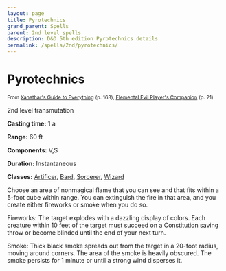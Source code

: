```yaml
---
layout: page
title: Pyrotechnics
grand_parent: Spells
parent: 2nd level spells 
description: D&D 5th edition Pyrotechnics details
permalink: /spells/2nd/pyrotechnics/
---
```


# Pyrotechnics

<small>From <a target="_blank" href="https://dnd.wizards.com/products/tabletop-games/rpg-products/xanathars-guide-everything">Xanathar's Guide to Everything</a> (p. 163), <a target="_blank" href="https://dnd.wizards.com/products/tabletop-games/rpg-products/player%E2%80%99s-companion">Elemental Evil Player's Companion</a> (p. 21)</small>


2nd level transmutation

**Casting time:** 1 a

**Range:** 60 ft

**Components:** V,S 

**Duration:** Instantaneous

**Classes:** [Artificer](/classes/artificer/), [Bard](/classes/bard/), [Sorcerer](/classes/sorcerer/), [Wizard](/classes/wizard/)

Choose an area of nonmagical flame that you can see and that fits within a 5-foot cube within range. You can extinguish the fire in that area, and you create either fireworks or smoke when you do so.

   Fireworks: The target explodes with a dazzling display of colors. Each creature within 10 feet of the target must succeed on a Constitution saving throw or become blinded until the end of your next turn.

   Smoke: Thick black smoke spreads out from the target in a 20-foot radius, moving around corners. The area of the smoke is heavily obscured. The smoke persists for 1 minute or until a strong wind disperses it.